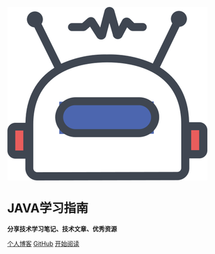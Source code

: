 ![logo](/resource/image/robot.svg)

# JAVA学习指南

 **分享技术学习笔记、技术文章、优秀资源**

<!-- * 前端框架：vue-cli、vue-router、axios、vuex
* UI类库：Mint-UI、Vant
* 后端数据接口：Express、MongoDB -->

[个人博客](https://ysshao.cn/)
[GitHub](https://github.com/allenshao9)
[开始阅读](Home)